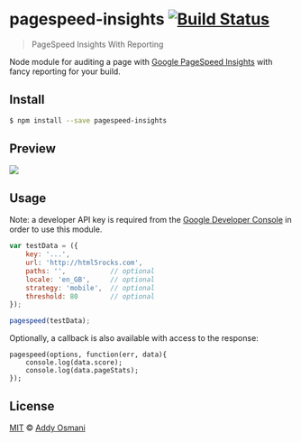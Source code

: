 # pagespeed-insights [![Build Status](https://travis-ci.org/addyosmani/pagespeed-insights.svg?branch=master)](https://travis-ci.org/addyosmani/pagespeed-insights)

> PageSpeed Insights With Reporting

Node module for auditing a page with [Google PageSpeed Insights](https://developers.google.com/speed/docs/insights/v1/getting_started) with fancy reporting for your build.

## Install

```bash
$ npm install --save pagespeed-insights
```

## Preview

<img src="https://camo.githubusercontent.com/b0942adcf4ce21dec89512c6651c0e5ce313eb2b/687474703a2f2f692e696d6775722e636f6d2f676d4944306b7a2e706e67"/>

## Usage

Note: a developer API key is required from the [Google Developer Console](https://console.developers.google.com/) in order to use this module.

```js
var testData = ({
	key: '...',
	url: 'http://html5rocks.com',
	paths: '',           // optional
	locale: 'en_GB',     // optional
	strategy: 'mobile',  // optional
	threshold: 80        // optional
});	

pagespeed(testData);
```

Optionally, a callback is also available with access to the response:

```
pagespeed(options, function(err, data){
	console.log(data.score);
	console.log(data.pageStats);
});
```

## License

[MIT](http://opensource.org/licenses/MIT) © [Addy Osmani](http://addyosmani.com)
